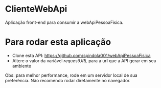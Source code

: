 # ClienteWebApi

Aplicação front-end para consumir a webApiPessoaFisica.

# Para rodar esta aplicação

- Clone esta API: https://github.com/spindola001/webApiPessoaFisica
- Altere o valor da variável *requestURL* para a url que a API gerar em seu ambiente

Obs: para melhor performance, rode em um servidor local de sua preferência. Não recomendo rodar diretamente no navegador.
